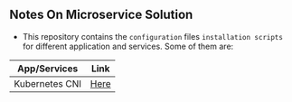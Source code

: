 ## Notes On Microservice Solution

- This repository contains the `configuration` files `installation scripts` for different application and services. Some of them are:

|  **App/Services**  |                                **Link**                              |
|--------------------|----------------------------------------------------------------------|
| Kubernetes CNI     |[Here](https://github.com/uditgaurav/notes/blob/master/cni/network-cni.md) |      